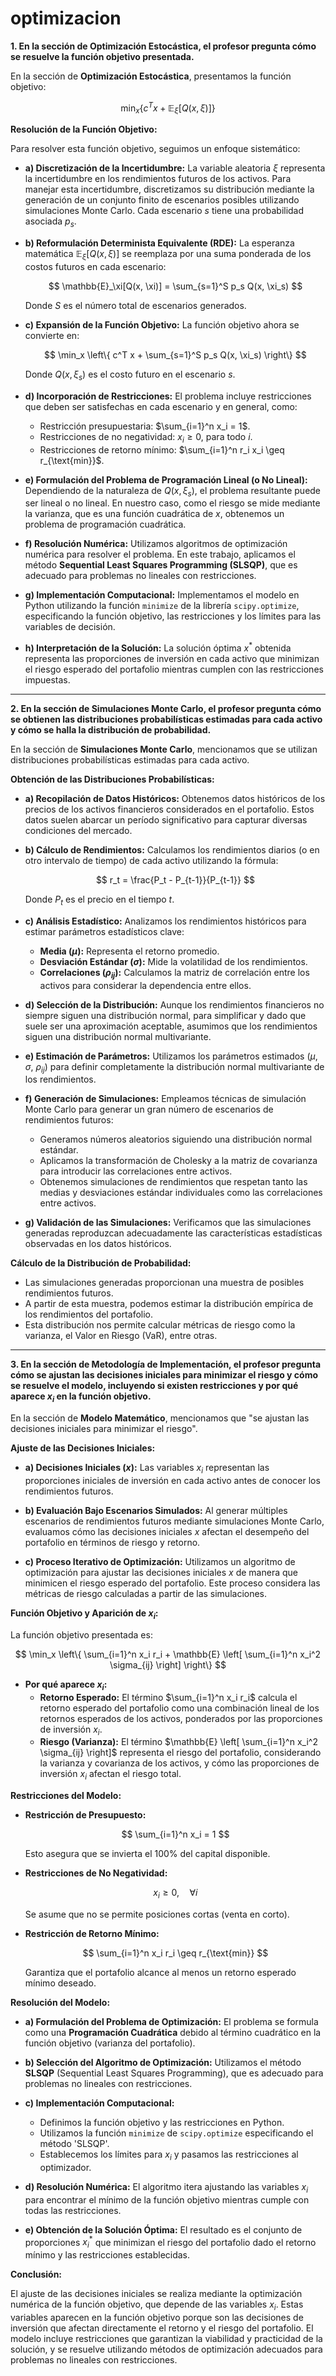 # optimizacion


**1. En la sección de Optimización Estocástica, el profesor pregunta cómo se resuelve la función objetivo presentada.**

En la sección de **Optimización Estocástica**, presentamos la función objetivo:

$$
\min_x \{ c^T x + \mathbb{E}_\xi[Q(x, \xi)] \}
$$

**Resolución de la Función Objetivo:**

Para resolver esta función objetivo, seguimos un enfoque sistemático:

- **a) Discretización de la Incertidumbre:**
  La variable aleatoria $\xi$ representa la incertidumbre en los rendimientos futuros de los activos. Para manejar esta incertidumbre, discretizamos su distribución mediante la generación de un conjunto finito de escenarios posibles utilizando simulaciones Monte Carlo. Cada escenario $s$ tiene una probabilidad asociada $p_s$.

- **b) Reformulación Determinista Equivalente (RDE):**
  La esperanza matemática $\mathbb{E}_\xi[Q(x, \xi)]$ se reemplaza por una suma ponderada de los costos futuros en cada escenario:

  $$
  \mathbb{E}_\xi[Q(x, \xi)] = \sum_{s=1}^S p_s Q(x, \xi_s)
  $$

  Donde $S$ es el número total de escenarios generados.

- **c) Expansión de la Función Objetivo:**
  La función objetivo ahora se convierte en:

  $$
  \min_x \left\{ c^T x + \sum_{s=1}^S p_s Q(x, \xi_s) \right\}
  $$

  Donde $Q(x, \xi_s)$ es el costo futuro en el escenario $s$.

- **d) Incorporación de Restricciones:**
  El problema incluye restricciones que deben ser satisfechas en cada escenario y en general, como:

  - Restricción presupuestaria: $\sum_{i=1}^n x_i = 1$.
  - Restricciones de no negatividad: $x_i \geq 0$, para todo $i$.
  - Restricciones de retorno mínimo: $\sum_{i=1}^n r_i x_i \geq r_{\text{min}}$.

- **e) Formulación del Problema de Programación Lineal (o No Lineal):**
  Dependiendo de la naturaleza de $Q(x, \xi_s)$, el problema resultante puede ser lineal o no lineal. En nuestro caso, como el riesgo se mide mediante la varianza, que es una función cuadrática de $x$, obtenemos un problema de programación cuadrática.

- **f) Resolución Numérica:**
  Utilizamos algoritmos de optimización numérica para resolver el problema. En este trabajo, aplicamos el método **Sequential Least Squares Programming (SLSQP)**, que es adecuado para problemas no lineales con restricciones.

- **g) Implementación Computacional:**
  Implementamos el modelo en Python utilizando la función `minimize` de la librería `scipy.optimize`, especificando la función objetivo, las restricciones y los límites para las variables de decisión.

- **h) Interpretación de la Solución:**
  La solución óptima $x^*$ obtenida representa las proporciones de inversión en cada activo que minimizan el riesgo esperado del portafolio mientras cumplen con las restricciones impuestas.

---

**2. En la sección de Simulaciones Monte Carlo, el profesor pregunta cómo se obtienen las distribuciones probabilísticas estimadas para cada activo y cómo se halla la distribución de probabilidad.**

En la sección de **Simulaciones Monte Carlo**, mencionamos que se utilizan distribuciones probabilísticas estimadas para cada activo.

**Obtención de las Distribuciones Probabilísticas:**

- **a) Recopilación de Datos Históricos:**
  Obtenemos datos históricos de los precios de los activos financieros considerados en el portafolio. Estos datos suelen abarcar un período significativo para capturar diversas condiciones del mercado.

- **b) Cálculo de Rendimientos:**
  Calculamos los rendimientos diarios (o en otro intervalo de tiempo) de cada activo utilizando la fórmula:

  $$
  r_t = \frac{P_t - P_{t-1}}{P_{t-1}}
  $$

  Donde $P_t$ es el precio en el tiempo $t$.

- **c) Análisis Estadístico:**
  Analizamos los rendimientos históricos para estimar parámetros estadísticos clave:

  - **Media ($\mu$):** Representa el retorno promedio.
  - **Desviación Estándar ($\sigma$):** Mide la volatilidad de los rendimientos.
  - **Correlaciones ($\rho_{ij}$):** Calculamos la matriz de correlación entre los activos para considerar la dependencia entre ellos.

- **d) Selección de la Distribución:**
  Aunque los rendimientos financieros no siempre siguen una distribución normal, para simplificar y dado que suele ser una aproximación aceptable, asumimos que los rendimientos siguen una distribución normal multivariante.

- **e) Estimación de Parámetros:**
  Utilizamos los parámetros estimados ($\mu$, $\sigma$, $\rho_{ij}$) para definir completamente la distribución normal multivariante de los rendimientos.

- **f) Generación de Simulaciones:**
  Empleamos técnicas de simulación Monte Carlo para generar un gran número de escenarios de rendimientos futuros:

  - Generamos números aleatorios siguiendo una distribución normal estándar.
  - Aplicamos la transformación de Cholesky a la matriz de covarianza para introducir las correlaciones entre activos.
  - Obtenemos simulaciones de rendimientos que respetan tanto las medias y desviaciones estándar individuales como las correlaciones entre activos.

- **g) Validación de las Simulaciones:**
  Verificamos que las simulaciones generadas reproduzcan adecuadamente las características estadísticas observadas en los datos históricos.

**Cálculo de la Distribución de Probabilidad:**

- Las simulaciones generadas proporcionan una muestra de posibles rendimientos futuros.
- A partir de esta muestra, podemos estimar la distribución empírica de los rendimientos del portafolio.
- Esta distribución nos permite calcular métricas de riesgo como la varianza, el Valor en Riesgo (VaR), entre otras.

---

**3. En la sección de Metodología de Implementación, el profesor pregunta cómo se ajustan las decisiones iniciales para minimizar el riesgo y cómo se resuelve el modelo, incluyendo si existen restricciones y por qué aparece $x_i$ en la función objetivo.**

En la sección de **Modelo Matemático**, mencionamos que "se ajustan las decisiones iniciales para minimizar el riesgo".

**Ajuste de las Decisiones Iniciales:**

- **a) Decisiones Iniciales ($x$):**
  Las variables $x_i$ representan las proporciones iniciales de inversión en cada activo antes de conocer los rendimientos futuros.

- **b) Evaluación Bajo Escenarios Simulados:**
  Al generar múltiples escenarios de rendimientos futuros mediante simulaciones Monte Carlo, evaluamos cómo las decisiones iniciales $x$ afectan el desempeño del portafolio en términos de riesgo y retorno.

- **c) Proceso Iterativo de Optimización:**
  Utilizamos un algoritmo de optimización para ajustar las decisiones iniciales $x$ de manera que minimicen el riesgo esperado del portafolio. Este proceso considera las métricas de riesgo calculadas a partir de las simulaciones.

**Función Objetivo y Aparición de $x_i$:**

La función objetivo presentada es:

$$
\min_x \left\{ \sum_{i=1}^n x_i r_i + \mathbb{E} \left[ \sum_{i=1}^n x_i^2 \sigma_{ij} \right] \right\}
$$

- **Por qué aparece $x_i$:**
  - **Retorno Esperado:** El término $\sum_{i=1}^n x_i r_i$ calcula el retorno esperado del portafolio como una combinación lineal de los retornos esperados de los activos, ponderados por las proporciones de inversión $x_i$.
  - **Riesgo (Varianza):** El término $\mathbb{E} \left[ \sum_{i=1}^n x_i^2 \sigma_{ij} \right]$ representa el riesgo del portafolio, considerando la varianza y covarianza de los activos, y cómo las proporciones de inversión $x_i$ afectan el riesgo total.

**Restricciones del Modelo:**

- **Restricción de Presupuesto:**

  $$
  \sum_{i=1}^n x_i = 1
  $$

  Esto asegura que se invierta el 100\% del capital disponible.

- **Restricciones de No Negatividad:**

  $$
  x_i \geq 0, \quad \forall i
  $$

  Se asume que no se permite posiciones cortas (venta en corto).

- **Restricción de Retorno Mínimo:**

  $$
  \sum_{i=1}^n x_i r_i \geq r_{\text{min}}
  $$

  Garantiza que el portafolio alcance al menos un retorno esperado mínimo deseado.

**Resolución del Modelo:**

- **a) Formulación del Problema de Optimización:**
  El problema se formula como una **Programación Cuadrática** debido al término cuadrático en la función objetivo (varianza del portafolio).

- **b) Selección del Algoritmo de Optimización:**
  Utilizamos el método **SLSQP** (Sequential Least Squares Programming), que es adecuado para problemas no lineales con restricciones.

- **c) Implementación Computacional:**
  - Definimos la función objetivo y las restricciones en Python.
  - Utilizamos la función `minimize` de `scipy.optimize` especificando el método 'SLSQP'.
  - Establecemos los límites para $x_i$ y pasamos las restricciones al optimizador.

- **d) Resolución Numérica:**
  El algoritmo itera ajustando las variables $x_i$ para encontrar el mínimo de la función objetivo mientras cumple con todas las restricciones.

- **e) Obtención de la Solución Óptima:**
  El resultado es el conjunto de proporciones $x_i^*$ que minimizan el riesgo del portafolio dado el retorno mínimo y las restricciones establecidas.

**Conclusión:**

El ajuste de las decisiones iniciales se realiza mediante la optimización numérica de la función objetivo, que depende de las variables $x_i$. Estas variables aparecen en la función objetivo porque son las decisiones de inversión que afectan directamente el retorno y el riesgo del portafolio. El modelo incluye restricciones que garantizan la viabilidad y practicidad de la solución, y se resuelve utilizando métodos de optimización adecuados para problemas no lineales con restricciones.

